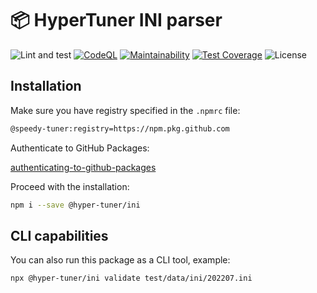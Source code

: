 # 📦 HyperTuner INI parser

![Lint and test](https://github.com/hyper-tuner/ini/actions/workflows/test.js.yml/badge.svg?branch=master)
[![CodeQL](https://github.com/hyper-tuner/ini/actions/workflows/codeql-analysis.yml/badge.svg)](https://github.com/hyper-tuner/ini/actions/workflows/codeql-analysis.yml)
[![Maintainability](https://api.codeclimate.com/v1/badges/6037e4d75ed48df20016/maintainability)](https://codeclimate.com/github/hyper-tuner/ini/maintainability)
[![Test Coverage](https://api.codeclimate.com/v1/badges/6037e4d75ed48df20016/test_coverage)](https://codeclimate.com/github/hyper-tuner/ini/test_coverage)
![License](https://img.shields.io/github/license/hyper-tuner/ini)

## Installation

Make sure you have registry specified in the `.npmrc` file:

```bash
@speedy-tuner:registry=https://npm.pkg.github.com
```

Authenticate to GitHub Packages:

[authenticating-to-github-packages](https://docs.github.com/en/packages/working-with-a-github-packages-registry/working-with-the-npm-registry#authenticating-to-github-packages)

Proceed with the installation:

```bash
npm i --save @hyper-tuner/ini
```

## CLI capabilities

You can also run this package as a CLI tool, example:

```bash
npx @hyper-tuner/ini validate test/data/ini/202207.ini
```
